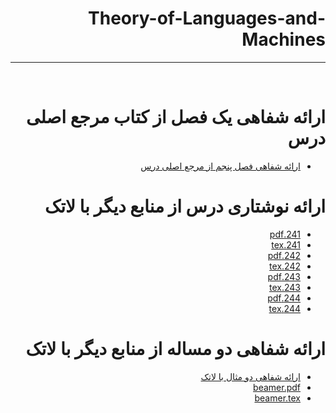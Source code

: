 <div dir="rtl">

# Theory-of-Languages-and-Machines
---

<br>

# ارائه شفاهی یک فصل از کتاب مرجع اصلی درس
- [ارائه شفاهی فصل پنجم از مرجع اصلی درس]()

# ارائه نوشتاری درس از منابع دیگر با لاتک
- [241.pdf]()
- [241.tex]()
- [242.pdf]()
- [242.tex]()
- [243.pdf]()
- [243.tex]()
- [244.pdf]()
- [244.tex]()

# ارائه شفاهی دو مساله از منابع دیگر با لاتک
- [ارائه شفاهی دو مثال با لاتک]()
- [beamer.pdf]()
- [beamer.tex]()


